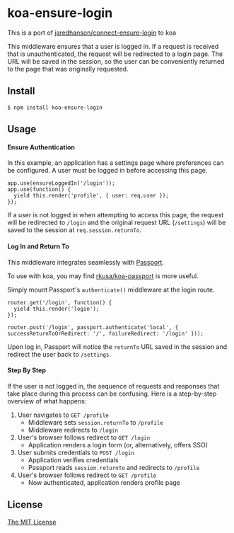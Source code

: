 # koa-ensure-login

This is a port of [jaredhanson/connect-ensure-login](https://raw.githubusercontent.com/jaredhanson/connect-ensure-login) to koa

This middleware ensures that a user is logged in.  If a request is received that
is unauthenticated, the request will be redirected to a login page.  The URL
will be saved in the session, so the user can be conveniently returned to the
page that was originally requested.

## Install

    $ npm install koa-ensure-login

## Usage

#### Ensure Authentication

In this example, an application has a settings page where preferences can be
configured.  A user must be logged in before accessing this page.

    app.use(ensureLoggedIn('/login'));
    app.use(function() {
      yield this.render('profile', { user: req.user });
    });
      
If a user is not logged in when attempting to access this page, the request will
be redirected to `/login` and the original request URL (`/settings`) will be
saved to the session at `req.session.returnTo`.

#### Log In and Return To

This middleware integrates seamlessly with [Passport](http://passportjs.org/).

To use with koa, you may find [rkusa/koa-passport](https://github.com/rkusa/koa-passport) is more useful.

Simply mount Passport's `authenticate()` middleware at the login route.

    router.get('/login', function() {
      yield this.render('login');
    });

    router.post('/login', passport.authenticate('local', { successReturnToOrRedirect: '/', failureRedirect: '/login' }));
    
Upon log in, Passport will notice the `returnTo` URL saved in the session and
redirect the user back to `/settings`.

#### Step By Step

If the user is not logged in, the sequence of requests and responses that take
place during this process can be confusing.  Here is a step-by-step overview of
what happens:

1. User navigates to `GET /profile`
    - Middleware sets `session.returnTo` to `/profile`
    - Middleware redirects to `/login`
2. User's browser follows redirect to `GET /login`
    - Application renders a login form (or, alternatively, offers SSO)
3. User submits credentials to `POST /login`
    - Application verifies credentials
    - Passport reads `session.returnTo` and redirects to `/profile`
4. User's browser follows redirect to `GET /profile`
    - Now authenticated, application renders profile page

## License

[The MIT License](http://opensource.org/licenses/MIT)
